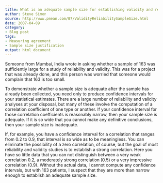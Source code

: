 ```yaml
---
title: What is an adequate sample size for establishing validity and reliability?
author: Steve Simon
source: http://www.pmean.com/07/ValidityReliabilitySampleSize.html
date: 2007-04-09
category:
- Blog post
tags:
- Measuring agreement
- Sample size justification
output: html_document
---
```

Someone from Mumbai, India wrote in asking whether a sample of 163 was
sufficiently large for a study of reliability and validity. This was for
a project that was already done, and this person was worried that
someone would complain that 163 is too small.

To demonstrate whether a sample size is adequate after the sample has
already been collected, you need only to produce confidence intervals
for your statistical estimates. There are a large number of reliability
and validity analyses at your disposal, but many of these involve the
computation of a correlation coefficient of one type or another. If your
confidence interval for those correlation coefficients is reasonably
narrow, then your sample size is adequate. If it is so wide that you
cannot make any definitive conclusions, then your sample size is
inadequate.

If, for example, you have a confidence interval for a correlation that
ranges from 0.2 to 0.9, that interval is so wide as to be meaningless.
You can eliminate the possibility of a zero correlation, of course, but
the goal of most reliability and validity studies is to establish a
strong correlation. Here you have so little data that you can not
distinguish between a very weak correlation 0.2, a moderately strong
correlation (0.5) or a very impressive correlation (0.9). Without the
actual data, I cannot compute any confidence intervals, but with 163
patients, I suspect that they are more than narrow enough to establish
an adequate sample size.
